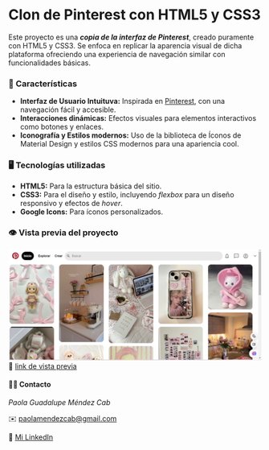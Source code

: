 # Clon de Pinterest con HTML5 y CSS3

Este proyecto es una _**copia de la interfaz de Pinterest**_, creado puramente con HTML5 y CSS3. Se enfoca en replicar la aparencia visual de dicha plataforma ofreciendo una experiencia de navegación similar con funcionalidades básicas.

### 📝 Características
+ **Interfaz de Usuario Intuituva:** Inspirada en [Pinterest](https://www.pinterest.es/), con una navegación fácil y accesible.
+ **Interacciones dinámicas:** Efectos visuales para elementos interactivos como botones y enlaces.
+ **Iconografía y Estilos modernos:** Uso de la biblioteca de Íconos de Material Design y estilos CSS modernos para una apariencia cool.

### 🖥️ Tecnologías utilizadas
+ **HTML5:** Para la estructura básica del sitio.
+ **CSS3:** Para el diseño y estilo, incluyendo *flexbox* para un diseño responsivo y efectos de *hover*.
+ **Google Icons:** Para íconos personalizados.

### 👁️ Vista previa del proyecto
![Demo](/imagenes/vistaprevia.png)
🔗 [link de vista previa](https://iniciodepinterest-omega.vercel.app/)

#### 👩‍💻 Contacto
*Paola Guadalupe Méndez Cab*

✉️ paolamendezcab@gmail.com

💼 [Mi LinkedIn](https://www.linkedin.com/in/paola-m%C3%A9ndez-b9530a313/)
